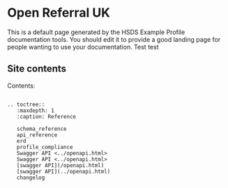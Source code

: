 Open Referral UK
=====

This is a default page generated by the HSDS Example Profile documentation tools. You should edit it to provide a good landing page for people wanting to use your documentation. Test test

## Site contents

Contents:

```{eval-rst}

.. toctree::
   :maxdepth: 1
   :caption: Reference

   schema_reference
   api_reference
   erd
   profile_compliance
   Swagger API <../openapi.html>
   Swagger API <../openapi.html>
   [swagger API](/openapi.html)
   [swagger API](../openapi.html)
   changelog

```

